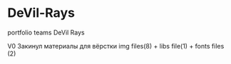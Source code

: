 # DeVil-Rays
portfolio teams DeVil Rays

V0
Закинул материалы для вёрстки
img files(8) + libs file(1) + fonts files (2)